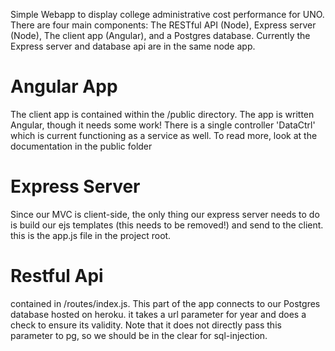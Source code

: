Simple Webapp to display college administrative cost performance for UNO.  There
are four main components: The RESTful API (Node), Express server (Node), The client
app (Angular), and a Postgres database.  Currently the Express server and database
api are in the same node app.


<h1>Angular App</h1>
The client app is contained within the /public directory.
The app is written Angular, though it needs some work!  There is a single
controller 'DataCtrl' which is current functioning as a service as well.
To read more, look at the documentation in the public folder

<h1>Express Server</h1>
Since our MVC is client-side, the only thing our express server needs to do
is build our ejs templates (this needs to be removed!) and send to the client.
this is the app.js file in the project root.


<h1>Restful Api</h1>
contained in /routes/index.js. This part of the app connects to our Postgres
database hosted on heroku.  it takes a url parameter for year and does a
 check to ensure its validity.  Note that it does not directly pass this parameter
 to pg, so we should be in the clear for sql-injection.
